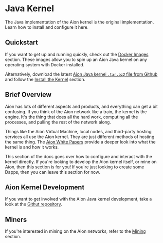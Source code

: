 # Java Kernel

The Java implementation of the Aion kernel is the original implementation. Learn how to install and configure it here.

## Quickstart

If you want to get up and running quickly, check out the [Docker Images](docker-images) section. These images allow you to spin up an Aion Java kernel on any operating system with Docker installed.

Alternatively, download the latest [Aion Java kernel `.tar.bz2` file from Github](https://github.com/aionnetwork/aion/releases) and follow the [Install the Kernel](install-the-kernel) section.

## Brief Overview

Aion has lots of different aspects and products, and everything can get a bit confusing. If you think of the Aion network like a train, the kernel is the engine. It's the thing that does all the hard work, computing all the processes, and pulling the rest of the network along.

Things like the Aion Virtual Machine, local nodes, and third-party hosting services all use the Aion kernel. They are just different methods of hosting the same thing. The [Aion White Papers](https://aion.network/developers/#whitepapers) provide a deeper look into what the kernel is and how it works.

This section of the docs goes over how to configure and interact with the kernel directly. If you're looking to develop the Aion kernel itself, or mine on Aion, then this section is for you! If you're just looking to create some Dapps, then you can leave this section for now.

## Aion Kernel Development

If you want to get involved with the Aion Java kernel development, take a look at the [Githut repository](https://github.com/aionnetwork/aion/).

## Miners

If you're interested in mining on the Aion networks, refer to the [Mining](/extra/mining) section.